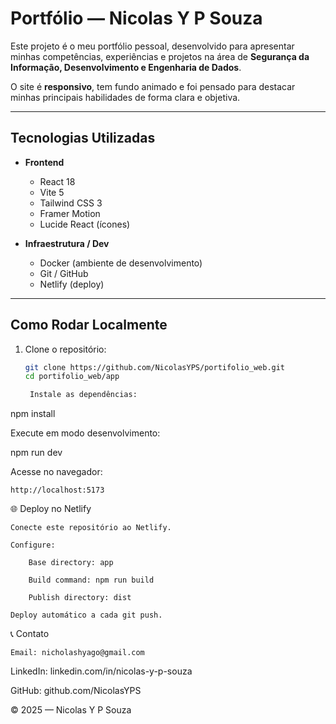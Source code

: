# Portfólio — Nicolas Y P Souza

Este projeto é o meu portfólio pessoal, desenvolvido para apresentar minhas competências, experiências e projetos na área de **Segurança da Informação, Desenvolvimento e Engenharia de Dados**.

O site é **responsivo**, tem fundo animado e foi pensado para destacar minhas principais habilidades de forma clara e objetiva.

---

##  Tecnologias Utilizadas

- **Frontend**
  - React 18
  - Vite 5
  - Tailwind CSS 3
  - Framer Motion
  - Lucide React (ícones)

- **Infraestrutura / Dev**
  - Docker (ambiente de desenvolvimento)
  - Git / GitHub
  - Netlify (deploy)

---

##  Como Rodar Localmente

1. Clone o repositório:
   ```bash
   git clone https://github.com/NicolasYPS/portifolio_web.git
   cd portifolio_web/app

    Instale as dependências:

npm install

Execute em modo desenvolvimento:

npm run dev

Acesse no navegador:

    http://localhost:5173

🌐 Deploy no Netlify

    Conecte este repositório ao Netlify.

    Configure:

        Base directory: app

        Build command: npm run build

        Publish directory: dist

    Deploy automático a cada git push.

📞 Contato

    Email: nicholashyago@gmail.com

LinkedIn: linkedin.com/in/nicolas-y-p-souza

GitHub: github.com/NicolasYPS

© 2025 — Nicolas Y P Souza